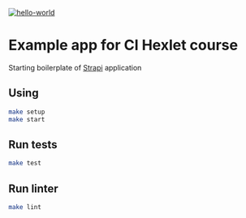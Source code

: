 [![hello-world](https://github.com/Terenty-JS/hexlet-my-first-workflow/actions/workflows/set_up.yml/badge.svg)](https://github.com/Terenty-JS/hexlet-my-first-workflow/actions/workflows/set_up.yml)

# Example app for CI Hexlet course

Starting boilerplate of [Strapi](https://strapi.io/) application

## Using

```sh
make setup
make start
```

## Run tests

```sh
make test
```

## Run linter

```sh
make lint
```